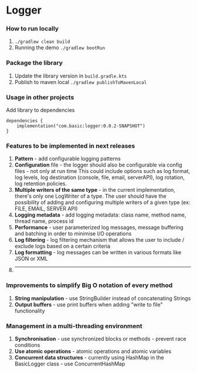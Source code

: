 # Logger

### How to run locally
1. `./gradlew clean build`
2. Running the demo `./gradlew bootRun`

### Package the library
1. Update the library version in `build.gradle.kts`
2. Publish to maven local `./gradlew publishToMavenLocal`

### Usage in other projects
Add library to dependencies
````
dependencies {
	implementation("com.basic:logger:0.0.2-SNAPSHOT")
}
````

### Features to be implemented in next releases
1. **Pattern** - add configurable logging patterns
2. **Configuration** file - the logger should also be configurable via config files - not only at run time
   This could include options such as log format, log levels, log destination (console, file, email, serverAPI), log rotation, log retention policies.
3. **Multiple writers of the same type** - in the current implementation, there's only one LogWriter of a type. The user should have the possibility of adding and configuring multiple writers of a given type (ex: FILE, EMAIL, SERVER API)
4. **Logging metadata** - add logging metadata: class name, method name, thread name, process id
5. **Performance** - user parameterized log messages, message buffering and batching in order to minimise I/O operations
6. **Log filtering** - log filtering mechanism that allows the user to include / exclude logs based on a certain criteria
7. **Log formatting** - log messages can be written in various formats like JSON or XML
8. ****

### Improvements to simplify Big O notation of every method
1. **String manipulation** - use StringBuilder instead of concatenating Strings 
2. **Output buffers** - use print buffers when adding "write to file" functionality

### Management in a multi-threading environment
1. **Synchronisation** - use synchronized blocks or methods - prevent race conditions 
2. **Use atomic operations** - atomic operations and atomic variables
3. **Concurrent data structures** - currently using HashMap in the BasicLogger class - use ConcurrentHashMap
